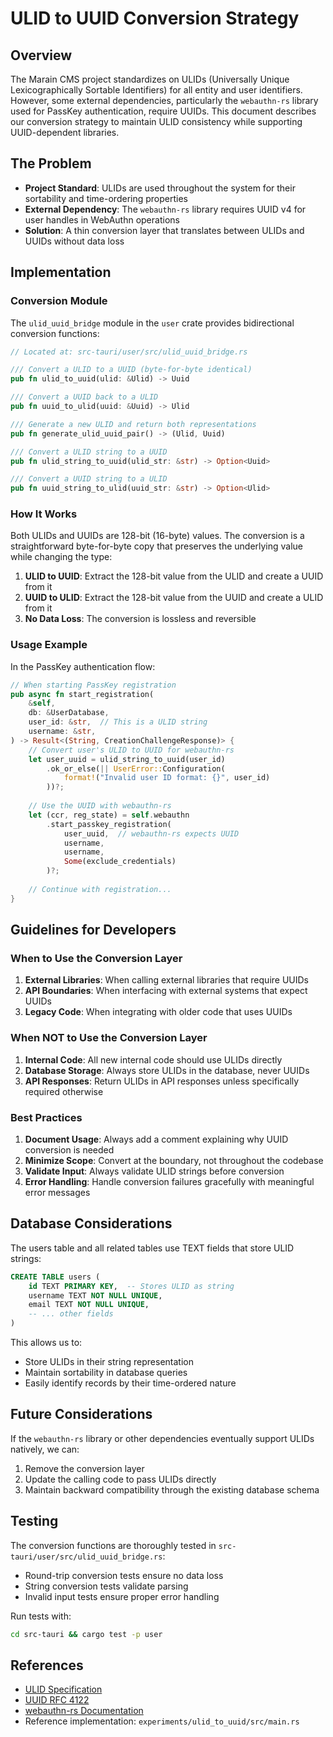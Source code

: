 # ULID to UUID Conversion Strategy

## Overview

The Marain CMS project standardizes on ULIDs (Universally Unique Lexicographically Sortable Identifiers) for all entity and user identifiers. However, some external dependencies, particularly the `webauthn-rs` library used for PassKey authentication, require UUIDs. This document describes our conversion strategy to maintain ULID consistency while supporting UUID-dependent libraries.

## The Problem

- **Project Standard**: ULIDs are used throughout the system for their sortability and time-ordering properties
- **External Dependency**: The `webauthn-rs` library requires UUID v4 for user handles in WebAuthn operations
- **Solution**: A thin conversion layer that translates between ULIDs and UUIDs without data loss

## Implementation

### Conversion Module

The `ulid_uuid_bridge` module in the `user` crate provides bidirectional conversion functions:

```rust
// Located at: src-tauri/user/src/ulid_uuid_bridge.rs

/// Convert a ULID to a UUID (byte-for-byte identical)
pub fn ulid_to_uuid(ulid: &Ulid) -> Uuid

/// Convert a UUID back to a ULID
pub fn uuid_to_ulid(uuid: &Uuid) -> Ulid

/// Generate a new ULID and return both representations
pub fn generate_ulid_uuid_pair() -> (Ulid, Uuid)

/// Convert a ULID string to a UUID
pub fn ulid_string_to_uuid(ulid_str: &str) -> Option<Uuid>

/// Convert a UUID string to a ULID
pub fn uuid_string_to_ulid(uuid_str: &str) -> Option<Ulid>
```

### How It Works

Both ULIDs and UUIDs are 128-bit (16-byte) values. The conversion is a straightforward byte-for-byte copy that preserves the underlying value while changing the type:

1. **ULID to UUID**: Extract the 128-bit value from the ULID and create a UUID from it
2. **UUID to ULID**: Extract the 128-bit value from the UUID and create a ULID from it
3. **No Data Loss**: The conversion is lossless and reversible

### Usage Example

In the PassKey authentication flow:

```rust
// When starting PassKey registration
pub async fn start_registration(
    &self,
    db: &UserDatabase,
    user_id: &str,  // This is a ULID string
    username: &str,
) -> Result<(String, CreationChallengeResponse)> {
    // Convert user's ULID to UUID for webauthn-rs
    let user_uuid = ulid_string_to_uuid(user_id)
        .ok_or_else(|| UserError::Configuration(
            format!("Invalid user ID format: {}", user_id)
        ))?;
    
    // Use the UUID with webauthn-rs
    let (ccr, reg_state) = self.webauthn
        .start_passkey_registration(
            user_uuid,  // webauthn-rs expects UUID
            username,
            username,
            Some(exclude_credentials)
        )?;
    
    // Continue with registration...
}
```

## Guidelines for Developers

### When to Use the Conversion Layer

1. **External Libraries**: When calling external libraries that require UUIDs
2. **API Boundaries**: When interfacing with external systems that expect UUIDs
3. **Legacy Code**: When integrating with older code that uses UUIDs

### When NOT to Use the Conversion Layer

1. **Internal Code**: All new internal code should use ULIDs directly
2. **Database Storage**: Always store ULIDs in the database, never UUIDs
3. **API Responses**: Return ULIDs in API responses unless specifically required otherwise

### Best Practices

1. **Document Usage**: Always add a comment explaining why UUID conversion is needed
2. **Minimize Scope**: Convert at the boundary, not throughout the codebase
3. **Validate Input**: Always validate ULID strings before conversion
4. **Error Handling**: Handle conversion failures gracefully with meaningful error messages

## Database Considerations

The users table and all related tables use TEXT fields that store ULID strings:

```sql
CREATE TABLE users (
    id TEXT PRIMARY KEY,  -- Stores ULID as string
    username TEXT NOT NULL UNIQUE,
    email TEXT NOT NULL UNIQUE,
    -- ... other fields
)
```

This allows us to:
- Store ULIDs in their string representation
- Maintain sortability in database queries
- Easily identify records by their time-ordered nature

## Future Considerations

If the `webauthn-rs` library or other dependencies eventually support ULIDs natively, we can:
1. Remove the conversion layer
2. Update the calling code to pass ULIDs directly
3. Maintain backward compatibility through the existing database schema

## Testing

The conversion functions are thoroughly tested in `src-tauri/user/src/ulid_uuid_bridge.rs`:

- Round-trip conversion tests ensure no data loss
- String conversion tests validate parsing
- Invalid input tests ensure proper error handling

Run tests with:
```bash
cd src-tauri && cargo test -p user
```

## References

- [ULID Specification](https://github.com/ulid/spec)
- [UUID RFC 4122](https://tools.ietf.org/html/rfc4122)
- [webauthn-rs Documentation](https://docs.rs/webauthn-rs/)
- Reference implementation: `experiments/ulid_to_uuid/src/main.rs`